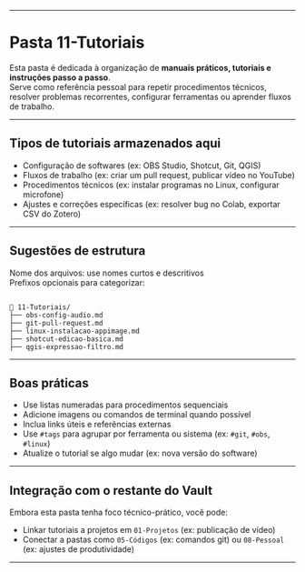 
---

#  Pasta 11-Tutoriais

Esta pasta é dedicada à organização de **manuais práticos, tutoriais e instruções passo a passo**.  
Serve como referência pessoal para repetir procedimentos técnicos, resolver problemas recorrentes, configurar ferramentas ou aprender fluxos de trabalho.

---

##  Tipos de tutoriais armazenados aqui

- Configuração de softwares (ex: OBS Studio, Shotcut, Git, QGIS)
- Fluxos de trabalho (ex: criar um pull request, publicar vídeo no YouTube)
- Procedimentos técnicos (ex: instalar programas no Linux, configurar microfone)
- Ajustes e correções específicas (ex: resolver bug no Colab, exportar CSV do Zotero)

---

##  Sugestões de estrutura

Nome dos arquivos: use nomes curtos e descritivos  
Prefixos opcionais para categorizar:

```

📁 11-Tutoriais/  
├── obs-config-audio.md  
├── git-pull-request.md  
├── linux-instalacao-appimage.md  
├── shotcut-edicao-basica.md  
├── qgis-expressao-filtro.md

```

---

##  Boas práticas

- Use listas numeradas para procedimentos sequenciais
- Adicione imagens ou comandos de terminal quando possível
- Inclua links úteis e referências externas
- Use `#tags` para agrupar por ferramenta ou sistema (ex: `#git`, `#obs`, `#linux`)
- Atualize o tutorial se algo mudar (ex: nova versão do software)

---

##  Integração com o restante do Vault

Embora esta pasta tenha foco técnico-prático, você pode:

- Linkar tutoriais a projetos em `01-Projetos` (ex: publicação de vídeo)
- Conectar a pastas como `05-Códigos` (ex: comandos git) ou `08-Pessoal` (ex: ajustes de produtividade)

---



